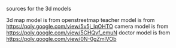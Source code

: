 sources for the 3d models

3d map model is from openstreetmap
teacher model is from https://poly.google.com/view/5v5j_lqOHTO
camera model is from https://poly.google.com/view/5CHQvf_emuN
doctor model is from https://poly.google.com/view/0N-0gZmlVOb

